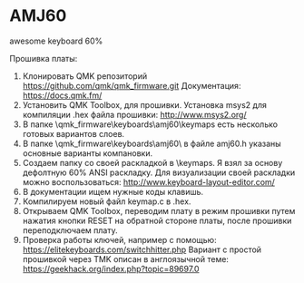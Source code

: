 # AMJ60
awesome keyboard 60%

Прошивка платы:
1. Клонировать QMK репозиторий https://github.com/qmk/qmk_firmware.git
    Документация: https://docs.qmk.fm/
2. Установить QMK Toolbox, для прошивки.
    Установка msys2 для компиляции .hex файла прошивки: http://www.msys2.org/
3. В папке \qmk_firmware\keyboards\amj60\keymaps есть несколько готовых вариантов слоев.
4. В папке \qmk_firmware\keyboards\amj60\ в файле amj60.h указаны основные варианты компановки.
5. Создаем папку со своей раскладкой в \keymaps. Я взял за основу дефолтную 60% ANSI раскладку.
    Для визуализации своей раскладки можно воспользоваться: http://www.keyboard-layout-editor.com/
6. В документации ищем нужные коды клавишь.
7. Компилируем новый файл keymap.c в .hex.
8. Открываем QMK Toolbox, переводим плату в режим прошивки путем нажатия кнопки RESET на обратной стороне платы, после прошивки переподключаем плату.
9. Проверка работы ключей, например с помощью: https://elitekeyboards.com/switchhitter.php
Вариант с простой прошивкой через TMK описан в англоязычной теме: https://geekhack.org/index.php?topic=89697.0